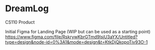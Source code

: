 # DreamLog
CS110 Product

Initial Figma for Landing Page (WIP but can be used as a starting point)
https://www.figma.com/file/RskrywKbrGTmd9lsjU3aYX/Untitled?type=design&node-id=0%3A1&mode=design&t=KtkDjQkopoTiv93O-1
